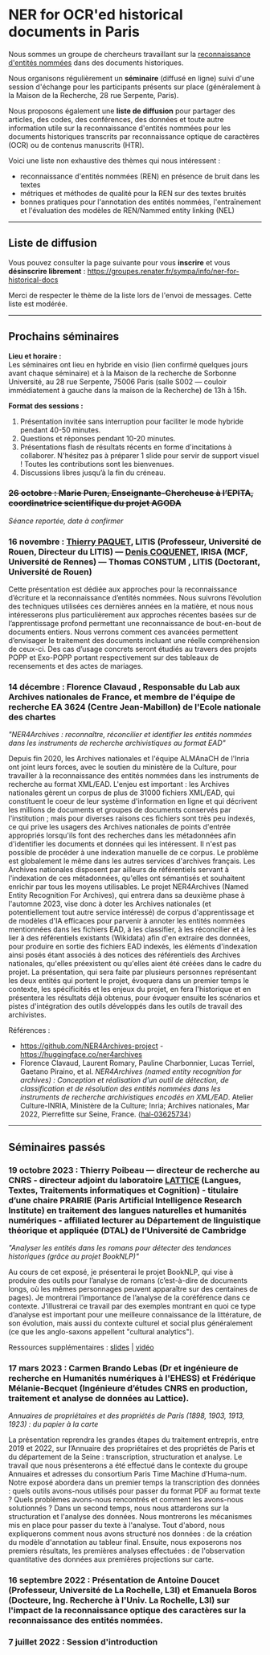 # NER for OCR'ed historical documents in Paris

Nous sommes un groupe de chercheurs travaillant sur la [reconnaissance d'entités nommées](https://en.wikipedia.org/wiki/Named-entity_recognition) dans des documents historiques.

Nous organisons régulièrement un **séminaire** (diffusé en ligne) suivi d'une session d'échange pour les participants présents sur place (généralement à la Maison de la Recherche, 28 rue Serpente, Paris).

Nous proposons également une **liste de diffusion** pour partager des articles, des codes, des conférences, des données et toute autre information utile sur la reconnaissance d'entités nommées pour les documents historiques transcrits par reconnaissance optique de caractères (OCR) ou de contenus manuscrits (HTR).

Voici une liste non exhaustive des thèmes qui nous intéressent :

- reconnaissance d'entités nommées (REN) en présence de bruit dans les textes
- métriques et méthodes de qualité pour la REN sur des textes bruités
- bonnes pratiques pour l'annotation des entités nommées, l'entraînement et l'évaluation des modèles de REN/Nammed entity linking (NEL)


------ 


## Liste de diffusion

Vous pouvez consulter la page suivante pour vous **inscrire** et vous **désinscrire librement** : <https://groupes.renater.fr/sympa/info/ner-for-historical-docs>

Merci de respecter le thème de la liste lors de l'envoi de messages. Cette liste est modérée.


------ 

## Prochains séminaires

**Lieu et horaire :**  
Les séminaires ont lieu en hybride en visio (lien confirmé quelques jours avant chaque séminaire) et à la Maison de la recherche de Sorbonne Université, au 28 rue Serpente, 75006 Paris (salle S002 — couloir immédiatement à gauche dans la maison de la Recherche) de 13h à 15h. 

**Format des sessions :**

1. Présentation invitée sans interruption pour faciliter le mode hybride pendant 40-50 minutes. 
2. Questions et réponses pendant 10-20 minutes. 
3. Présentations flash de résultats récents en forme d'incitations à collaborer. N'hésitez pas à préparer 1 slide pour servir de support visuel ! Toutes les contributions sont les bienvenues. 
4. Discussions libres jusqu’à la fin du créneau. 



### ~~26 octobre : Marie Puren, Enseignante-Chercheuse à l’EPITA, coordinatrice scientifique du projet AGODA~~

*Séance reportée, date à confirmer*


### 16 novembre : [Thierry PAQUET](https://pagesperso.litislab.fr/tpaquet/), LITIS (Professeur, Université de Rouen, Directeur du LITIS) — [Denis COQUENET](https://factodeeplearning.github.io/), IRISA (MCF, Université de Rennes) — Thomas CONSTUM , LITIS (Doctorant, Université de Rouen)

Cette présentation est dédiée aux approches pour la reconnaissance d’écriture et la reconnaissance d’entités nommées. Nous suivrons l’évolution des techniques utilisées ces dernières années en la matière, et nous nous intéresserons plus particulièrement aux approches récentes basées sur de l’apprentissage profond permettant une reconnaissance de bout-en-bout de documents entiers. Nous verrons comment ces avancées permettent d’envisager le traitement des documents incluant une réelle compréhension de ceux-ci. Des cas d’usage concrets seront étudiés au travers des projets POPP et Exo-POPP portant respectivement sur des tableaux de recensements et des actes de mariages. 


### 14 décembre : Florence Clavaud , Responsable du Lab aux Archives nationales de France, et membre de l'équipe de recherche EA 3624 (Centre Jean-Mabillon) de l'Ecole nationale des chartes
*"NER4Archives : reconnaître, réconcilier et identifier les entités nommées dans les instruments de recherche archivistiques au format EAD"*

Depuis fin 2020, les Archives nationales et l'équipe ALMAnaCH de l'Inria ont joint leurs forces, avec le soutien du ministère de la Culture, pour travailler à la reconnaissance des entités nommées dans les instruments de recherche au format XML/EAD. L'enjeu est important : les Archives nationales gèrent un corpus de plus de 31000 fichiers XML/EAD, qui constituent le coeur de leur système d'information en ligne et qui décrivent les millions de documents et groupes de documents conservés par l'institution ; mais pour diverses raisons ces fichiers sont très peu indexés, ce qui prive les usagers des Archives nationales de points d'entrée appropriés lorsqu'ils font des recherches dans les métadonnées afin d'identifier les documents et données qui les intéressent. II n'est pas possible de procéder à une indexation manuelle de ce corpus. Le problème est globalement le même dans les autres services d'archives français. Les Archives nationales disposent par ailleurs de référentiels servant à l'indexation de ces métadonnées, qu'elles ont sémantisés et souhaitent enrichir par tous les moyens utilisables. Le projet NER4Archives (Named Entity Recognition For Archives), qui entrera dans sa deuxième phase à l'automne 2023, vise donc à doter les Archives nationales (et potentiellement tout autre service intéressé) de corpus d'apprentissage et de modèles d'IA efficaces pour parvenir à annoter les entités nommées mentionnées dans les fichiers EAD, à les classifier, à les réconcilier et à les lier à des référentiels existants (Wikidata) afin d'en extraire des données, pour produire en sortie des fichiers EAD indexés, les éléments d'indexation ainsi posés étant associés à des notices des référentiels des Archives nationales, qu'elles préexistent ou qu'elles aient été créées dans le cadre du projet. La présentation, qui sera faite par plusieurs personnes représentant les deux entités qui portent le projet, évoquera dans un premier temps le contexte, les spécificités et les enjeux du projet, en fera l'historique et en présentera les résultats déjà obtenus, pour évoquer ensuite les scénarios et pistes d'intégration des outils développés dans les outils de travail des archivistes.

Références : 
- <https://github.com/NER4Archives-project> - <https://huggingface.co/ner4archives>
- Florence Clavaud, Laurent Romary, Pauline Charbonnier, Lucas Terriel, Gaetano Piraino, et al. *NER4Archives (named entity recognition for archives) : Conception et réalisation d’un outil de détection, de classification et de résolution des entités nommées dans les instruments de recherche archivistiques encodés en XML/EAD*. Atelier Culture-INRIA, Ministère de la Culture; Inria; Archives nationales, Mar 2022, Pierrefitte sur Seine, France. ⟨[hal-03625734](https://hal.science/hal-03625734)⟩



------ 


## Séminaires passés

### 19 octobre 2023 : Thierry Poibeau — directeur de recherche au CNRS - directeur adjoint du laboratoire [LATTICE](https://www.lattice.cnrs.fr/membres/direction/thierry-poibeau/) (Langues, Textes, Traitements informatiques et Cognition) - titulaire d’une chaire PRAIRIE (Paris Artificial Intelligence Research Institute) en traitement des langues naturelles et humanités numériques - affiliated lecturer au Département de linguistique théorique et appliquée (DTAL) de l’Université de Cambridge
*"Analyser les entités dans les romans pour détecter des tendances historiques (grâce au projet BookNLP)"*

Au cours de cet exposé, je présenterai le projet BookNLP, qui vise à produire des outils pour l’analyse de romans (c’est-à-dire de documents longs, où les mêmes personnages peuvent apparaître sur des centaines de pages). Je montrerai l’importance de l’analyse de la coréférence dans ce contexte. J’illustrerai ce travail par des exemples montrant en quoi ce type d’analyse est important pour une meilleure connaissance de la littérature, de son évolution, mais aussi du contexte culturel et social plus généralement (ce que les anglo-saxons appellent "cultural analytics"). 

Ressources supplémentaires : [slides](./ressources/20231019-T-Poibeau-slides-bookNLP-Sorbonne.pdf) | [vidéo](https://filesender.renater.fr/?s=download&token=2901d544-1c37-4a8c-b9c9-3a33c9161603)


### 17 mars 2023 : Carmen Brando Lebas (Dr et ingénieure de recherche en Humanités numériques à l'EHESS) et Frédérique Mélanie-Becquet (Ingénieure d’études CNRS en production, traitement et analyse de données au Lattice).

*Annuaires de propriétaires et des propriétés de Paris (1898, 1903, 1913, 1923) : du papier à la carte*

La présentation reprendra les grandes étapes du traitement entrepris, entre 2019 et 2022, sur l’Annuaire des propriétaires et des propriétés de Paris et du département de la Seine : transcription, structuration et analyse. Le travail que nous présenterons a été effectué dans le contexte du groupe Annuaires et adresses du consortium Paris Time Machine d’Huma-num.
Notre exposé abordera dans un premier temps la transcription des données : quels outils avons-nous utilisés pour passer du format PDF au format texte ? Quels problèmes avons-nous rencontrés et comment les avons-nous solutionnés ? Dans un second temps, nous nous attarderons sur la structuration et l'analyse des données. Nous montrerons les mécanismes mis en place pour passer du texte à l'analyse. Tout d'abord, nous expliquerons comment nous avons structuré nos données : de la création du modèle d'annotation au tableur final. Ensuite, nous exposerons nos premiers résultats, les premières analyses effectuées : de l'observation quantitative des données aux premières projections sur carte.

### 16 septembre 2022 : Présentation de Antoine Doucet (Professeur, Université de La Rochelle, L3I) et Emanuela Boros (Docteure, Ing. Recherche à l'Univ. La Rochelle, L3I) sur l'impact de la reconnaissance optique des caractères sur la reconnaissance des entités nommées.


### 7 juillet 2022 : Session d'introduction


